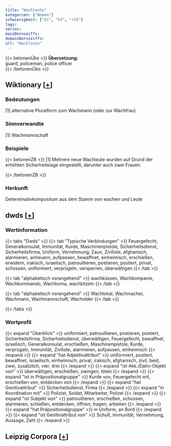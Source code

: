 ```yaml
---
title: "Wachleute"
kategorien: ["Nomen"]
schwierigkeit: ["k1", "h3", "r15"]
tags:
series:
mainDornseiffs:
domainDornseiffs:
url: "Wachleute"
---
```


{{< betonenÜbs >}}
**Übersetzung:**  
guard, policeman, police officer  
{{< /betonenÜbs >}}

## Wiktionary [[+](https://de.wiktionary.org/wiki/Wachleute)]

### Bedeutungen
[1] alternative Pluralform zum Wachmann (oder zur Wachfrau)  

### Sinnverwandte
[1] Wachmannschaft  

### Beispiele
{{< betonenZB >}}
[1] Mehrere neue Wachleute wurden auf Grund der erhöhten Sicherheitslage eingestellt, darunter auch zwei Frauen.  

{{< /betonenZB >}}
### Herkunft
Determinativkompositum aus dem Stamm von wachen und Leute  



## dwds [[+](https://www.dwds.de/wb/Wachleute)]

### Wortinformation
{{< tabs "Dwds" >}}
{{< tab "Typische Verbindungen" >}}
Feuergefecht, Generalkonsulat, Immunität, Kurde, Maschinenpistole, Sicherheitsdienst, Sicherheitsfirma, Uniform, Vernehmung, Zaun, Ziviliste, afghanisch, alarmieren, anheuern, aufpassen, bewaffnet, einheimisch, erschießen, erwidern, irakisch, israelisch, patrouillieren, postieren, postiert, privat, schossen, uniformiert, verprügeln, versperren, überwältigen
{{< /tab >}}

{{< tab "alphabetisch vorangehend" >}}
wachküssen, Wachkompanie, Wachkommando, Wachkoma, wachkitzeln
{{< /tab >}}

{{< tab "alphabetisch vorangehend" >}}
Wachlokal, Wachmacher, Wachmann, Wachmannschaft, Wacholder
{{< /tab >}}

{{< /tabs >}}

### Wortprofil
{{< expand "Überblick" >}} uniformiert, patrouillieren, postieren, postiert, Sicherheitsfirma, Sicherheitsdienst, überwältigen, Feuergefecht, bewaffnet, israelisch, Generalkonsulat, erschießen, Maschinenpistole, Kurde, verprügeln, Immunität, Ziviliste, alarmieren, aufpassen, einheimisch {{< /expand >}}
{{< expand "hat Adjektivattribut" >}} uniformiert, postiert, bewaffnet, israelisch, einheimisch, privat, irakisch, afghanisch, zivil, beid, zwei, zusätzlich, vier, drei {{< /expand >}}
{{< expand "ist Akk./Dativ-Objekt von" >}} überwältigen, erschießen, zwingen, töten {{< /expand >}}
{{< expand "ist in Präpositionalgruppe" >}} Kurde von, Feuergefecht mit, erschießen von, entdecken von {{< /expand >}}
{{< expand "hat Genitivattribut" >}} Sicherheitsdienst, Firma {{< /expand >}}
{{< expand "in Koordination mit" >}} Polizist, Soldat, Mitarbeiter, Polizei {{< /expand >}}
{{< expand "ist Subjekt von" >}} patrouillieren, erschießen, schossen, alarmieren, schießen, entdecken, öffnen, tragen, arbeiten {{< /expand >}}
{{< expand "hat Präpositionalgruppe" >}} in Uniform, an Bord {{< /expand >}}
{{< expand "ist Genitivattribut von" >}} Schuß, Immunität, Vernehmung, Aussage, Zahl {{< /expand >}}

## Leipzig Corpora [[+](https://corpora.uni-leipzig.de/en/res?word=Wachleute&corpusId=deu_newscrawl-public_2018)]

